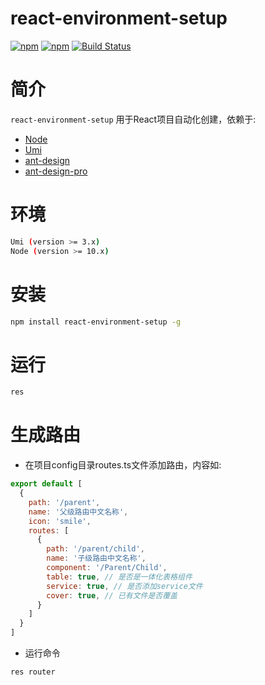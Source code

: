 # react-environment-setup
<!-- Badges section here. -->
[![npm](https://img.shields.io/npm/v/react-environment-setup.svg)](https://www.npmjs.com/package/react-environment-setup)
[![npm](https://img.shields.io/npm/dm/react-environment-setup.svg)](https://www.npmjs.com/package/react-environment-setup)
[![Build Status](https://travis-ci.org/phinney001/react-environment-setup.svg?branch=master)](https://travis-ci.org/phinney001/react-environment-setup)

# 简介
`react-environment-setup` 用于React项目自动化创建，依赖于:
+ [Node](https://nodejs.org/en/)
+ [Umi](https://github.com/umijs/umi)
+ [ant-design](https://ant.design/docs/spec/introduce-cn)
+ [ant-design-pro](https://procomponents.ant.design/)

# 环境
  ```bash
  Umi (version >= 3.x)
  Node (version >= 10.x)
  ```

# 安装
  ```bash
  npm install react-environment-setup -g
  ```

# 运行
  ```bash
  res
  ```
# 生成路由
  + 在项目config目录routes.ts文件添加路由，内容如: 
  ```javascript
  export default [
    {
      path: '/parent',
      name: '父级路由中文名称',
      icon: 'smile',
      routes: [
        {
          path: '/parent/child',
          name: '子级路由中文名称',
          component: '/Parent/Child',
          table: true, // 是否是一体化表格组件
          service: true, // 是否添加service文件
          cover: true, // 已有文件是否覆盖
        }
      ]
    }
  ]
  ```
  + 运行命令
  ```bash
  res router
  ```
